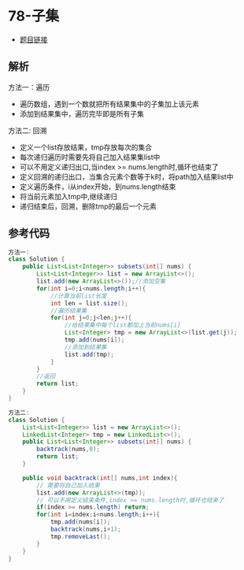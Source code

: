 # 78-子集

- [题目链接](https://leetcode-cn.com/problems/subsets/)

## 解析

方法一：遍历
- 遍历数组，遇到一个数就把所有结果集中的子集加上该元素
- 添加到结果集中，遍历完毕即是所有子集

方法二: 回溯
- 定义一个list存放结果，tmp存放每次的集合
- 每次递归遍历时需要先将自己加入结果集list中
- 可以不用定义递归出口,当index >= nums.length时,循环也结束了
- 定义回溯的递归出口，当集合元素个数等于k时，将path加入结果list中
- 定义遍历条件，i从index开始，到nums.length结束
- 将当前元素加入tmp中,继续递归
- 递归结束后，回溯，删除tmp的最后一个元素


## 参考代码
```Java
方法一:
class Solution {
    public List<List<Integer>> subsets(int[] nums) {
        List<List<Integer>> list = new ArrayList<>();
        list.add(new ArrayList<>());//添加空集
        for(int i=0;i<nums.length;i++){
            //计算当前list长度
            int len = list.size();
            //遍历结果集
            for(int j=0;j<len;j++){
                //给结果集中每个list都加上当前nums[i]
                List<Integer> tmp = new ArrayList<>(list.get(j));
                tmp.add(nums[i]);
                //添加到结果集
                list.add(tmp);
            }
        }
        //返回
        return list;
    }
}

方法二:
class Solution {
    List<List<Integer>> list = new ArrayList<>();
    LinkedList<Integer> tmp = new LinkedList<>();
    public List<List<Integer>> subsets(int[] nums) {
        backtrack(nums,0);
        return list;
    }

    public void backtrack(int[] nums,int index){
        // 需要将自己加入结果
        list.add(new ArrayList<>(tmp));
        // 可以不用定义结束条件,index >= nums.length时,循环也结束了
        if(index >= nums.length) return;
        for(int i=index;i<nums.length;i++){
            tmp.add(nums[i]);
            backtrack(nums,i+1);
            tmp.removeLast();
        }
    }
}
```
